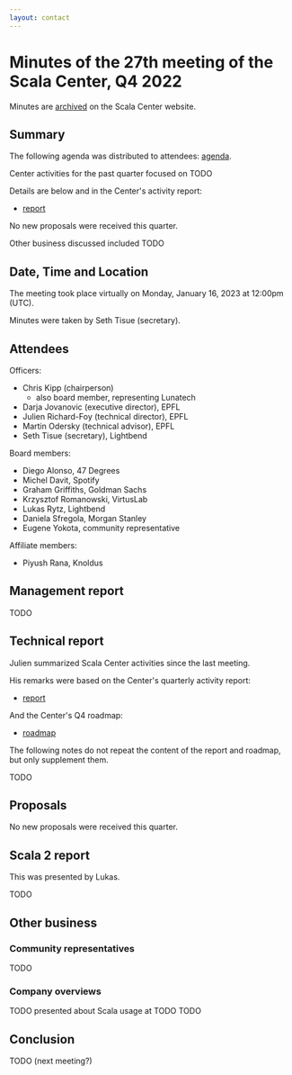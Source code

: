 ```yaml
---
layout: contact
---
```


# Minutes of the 27th meeting of the Scala Center, Q4 2022

Minutes are [archived](https://scala.epfl.ch/records.html) on the
Scala Center website.

## Summary

The following agenda was distributed to attendees:
[agenda](https://github.com/scalacenter/advisoryboard/blob/master/agendas/027-2022-q4.md).

Center activities for the past quarter focused on TODO

Details are below and in the Center's activity report:

* [report](https://scala.epfl.ch/records/2022-Q4-activity-report.html)

No new proposals were received this quarter.

Other business discussed included TODO

## Date, Time and Location

The meeting took place virtually on Monday, January 16, 2023 at
12:00pm (UTC).

Minutes were taken by Seth Tisue (secretary).

## Attendees

Officers:

* Chris Kipp (chairperson)
  * also board member, representing Lunatech
* Darja Jovanovic (executive director), EPFL
* Julien Richard-Foy (technical director), EPFL
* Martin Odersky (technical advisor), EPFL
* Seth Tisue (secretary), Lightbend

Board members:

* Diego Alonso, 47 Degrees
* Michel Davit, Spotify
* Graham Griffiths, Goldman Sachs
* Krzysztof Romanowski, VirtusLab
* Lukas Rytz, Lightbend
* Daniela Sfregola, Morgan Stanley
* Eugene Yokota, community representative

Affiliate members:

* Piyush Rana, Knoldus

## Management report

TODO

## Technical report

Julien summarized Scala Center activities since the last meeting.

His remarks were based on the Center's quarterly activity report:

* [report](https://scala.epfl.ch/records/2022-Q4-activity-report.html)

And the Center's Q4 roadmap:

* [roadmap](https://scala.epfl.ch/projects.html)

The following notes do not repeat the content of the report and
roadmap, but only supplement them.

TODO

## Proposals

No new proposals were received this quarter.

## Scala 2 report

This was presented by Lukas.

TODO

## Other business

### Community representatives

TODO

### Company overviews

TODO presented about Scala usage at TODO TODO

## Conclusion

TODO (next meeting?)
